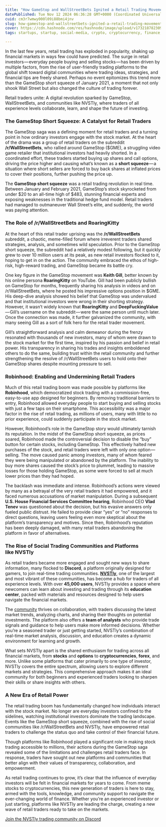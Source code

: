 ```yaml
---
title: "How GameStop and WallStreetBets Ignited a Retail Trading Movement, Led by Communities Like NVSTly"
datePublished: Tue Nov 12 2024 06:36:28 GMT+0000 (Coordinated Universal Time)
cuid: cm3r7wmwy000l09i88bmi4jnv
slug: how-gamestop-and-wallstreetbets-ignited-a-retail-trading-movement-led-by-communities-like-nvstly-8a07fa27eff0
cover: https://cdn.hashnode.com/res/hashnode/image/upload/v1732187823093/a75a8201-be7e-44dc-816d-3d28a898a41c.png
tags: startups, startup, social-media, crypto, cryptocurrency, finance, fintech, trading, investing, stocks, stockmarket, tradingplatfrom, gme, gamestop, wallstreetbets

---
```


In the last few years, retail trading has exploded in popularity, shaking up financial markets in ways few could have predicted. The surge in retail investors — everyday people buying and selling stocks — has been driven by multiple factors, from the rise of user-friendly trading platforms to the global shift toward digital communities where trading ideas, strategies, and financial tips are freely shared. Perhaps no event epitomizes this trend more than the GameStop short squeeze of January 2021, a moment that not only shook Wall Street but also changed the culture of trading forever.

[](https://nvstly.com)

Retail traders unite: A digital revolution sparked by GameStop, WallStreetBets, and communities like NVSTly, where traders of all experience levels collaborate, learn, and shape the future of investing.

### The GameStop Short Squeeze: A Catalyst for Retail Traders

The GameStop saga was a defining moment for retail traders and a turning point in how ordinary investors engage with the stock market. At the heart of the drama was a group of retail traders on the subreddit **/r/WallStreetBets**, who rallied around GameStop ($GME), a struggling video game retailer that institutional investors had heavily shorted. In a coordinated effort, these traders started buying up shares and call options, driving the price higher and causing what’s known as a **short squeeze** — a situation where short sellers are forced to buy back shares at inflated prices to cover their positions, further pushing the price up.

The **GameStop short squeeze** was a retail trading revolution in real time. Between January and February 2021, GameStop’s stock skyrocketed from under $20 to an all-time high of $483, stunning financial experts and exposing weaknesses in the traditional hedge fund model. Retail traders had managed to outmaneuver Wall Street’s elite, and suddenly, the world was paying attention.

### The Role of /r/WallStreetBets and RoaringKitty

At the heart of this retail trader uprising was the **/r/WallStreetBets** subreddit, a chaotic, meme-filled forum where irreverent traders shared strategies, analysis, and sometimes wild speculation. Prior to the GameStop short squeeze, the subreddit had a relatively modest following, but it quickly grew to over 10 million users at its peak, as new retail investors flocked to it, hoping to get in on the action. The community embraced the ethos of high-risk, high-reward trading, and GameStop became its battle cry.

One key figure in the GameStop movement was **Keith Gill**, better known by his online persona **RoaringKitty** on YouTube. Gill had been publicly bullish on GameStop for months, frequently sharing his analysis in videos and on /r/WallStreetBets, where he posted his impressive options position in $GME. His deep-dive analysis showed his belief that GameStop was undervalued and that institutional investors were wrong in their shorting strategy. However, it wasn’t widely known that **RoaringKitty** and **DeepFuckingValue** — Gill’s username on the subreddit — were the same person until much later. Once the connection was made, it further galvanized the community, with many seeing Gill as a sort of folk hero for the retail trader movement.

Gill’s straightforward analysis and calm demeanor during the frenzy resonated with thousands of new investors, many of whom were drawn to the stock market for the first time, inspired by his passion and belief in retail power. His transparency in sharing his trades and insights emboldened others to do the same, building trust within the retail community and further strengthening the resolve of /r/WallStreetBets users to hold onto their GameStop shares despite mounting pressure to sell.

### Robinhood: Enabling and Undermining Retail Traders

Much of this retail trading boom was made possible by platforms like **Robinhood**, which democratized stock trading with a commission-free, easy-to-use app designed for beginners. By removing traditional barriers to entry, Robinhood allowed everyday people to start buying and selling stocks with just a few taps on their smartphone. This accessibility was a major factor in the rise of retail trading, as millions of users, many with little to no prior experience, could suddenly participate in the stock market.

However, Robinhood’s role in the GameStop story would ultimately tarnish its reputation. In the midst of the GameStop short squeeze, as prices soared, Robinhood made the controversial decision to disable the “buy” button for certain stocks, including GameStop. This effectively halted new purchases of the stock, and retail traders were left with only one option — selling. The move caused panic among investors, many of whom feared they were being manipulated or abandoned by the platform. The inability to buy more shares caused the stock’s price to plummet, leading to massive losses for those holding GameStop, as some were forced to sell at much lower prices than they had hoped.

The backlash was immediate and intense. Robinhood’s actions were viewed by many as a betrayal of the very retail traders it had empowered, and it faced numerous accusations of market manipulation. During a subsequent **U.S. House Financial Services Committee hearing**, Robinhood CEO **Vlad Tenev** was questioned about the decision, but his evasive answers only fueled public distrust. He failed to provide clear “yes” or “no” responses to direct questions, leaving users feeling even more skeptical about the platform’s transparency and motives. Since then, Robinhood’s reputation has been deeply damaged, with many retail traders abandoning the platform in favor of alternatives.

### The Rise of Social Trading Communities and Platforms like NVSTly

As retail traders became more engaged and sought new ways to share information, many flocked to **Discord**, a platform originally designed for gamers, to join real-time trading communities. [**NVSTly**](https://nvstly.com/ "NVSTly: Social Investing"), one of the largest and most vibrant of these communities, has become a hub for traders of all experience levels. With over **45,000 users**, NVSTly provides a space where newcomers can learn about investing and trading through its **education center**, packed with materials and resources designed to help users navigate the financial markets.

The [community](https://nvstly.com/go/discord "NVSTly Discord Community") thrives on collaboration, with traders discussing the latest market trends, analyzing charts, and sharing their thoughts on potential investments. The platform also offers a **team of analysts** who provide trade signals and guidance to help users make more informed decisions. Whether you’re a seasoned trader or just getting started, NVSTly’s combination of real-time market analysis, discussion, and education creates a dynamic environment for learning and growth.

What sets NVSTly apart is the shared enthusiasm for trading across all financial markets, from **stocks** and **options** to **cryptocurrencies**, **forex**, and more. Unlike some platforms that cater primarily to one type of investor, NVSTly covers the entire spectrum, allowing users to explore different markets and strategies. This comprehensive approach makes it an ideal community for both beginners and experienced traders looking to sharpen their skills or share insights with others.

### A New Era of Retail Power

The retail trading boom has fundamentally changed how individuals interact with the stock market. No longer are everyday investors confined to the sidelines, watching institutional investors dominate the trading landscape. Events like the GameStop short squeeze, combined with the rise of social communities like /r/WallStreetBets and NVSTly, have empowered retail traders to challenge the status quo and take control of their financial future.

Though platforms like Robinhood played a significant role in making stock trading accessible to millions, their actions during the GameStop saga revealed some of the limitations and challenges retail traders face. In response, traders have sought out new platforms and communities that better align with their values of transparency, collaboration, and empowerment.

As retail trading continues to grow, it’s clear that the influence of everyday investors will be felt in financial markets for years to come. From meme stocks to cryptocurrencies, this new generation of traders is here to stay, armed with the tools, knowledge, and community support to navigate the ever-changing world of finance. Whether you’re an experienced investor or just starting, platforms like NVSTly are leading the charge, creating a new wave of retail traders ready to take on the markets.

[Join the NVSTly trading community on Discord](https://nvstly.com/go/discord)